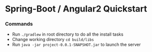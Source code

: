 # Spring-Boot / Angular2 Quickstart

### Commands

- Run `./gradlew` in root directory to do all the install tasks
- Change working directory `cd build/libs`
- Run `java -jar project-0.0.1-SNAPSHOT.jar` to launch the server
